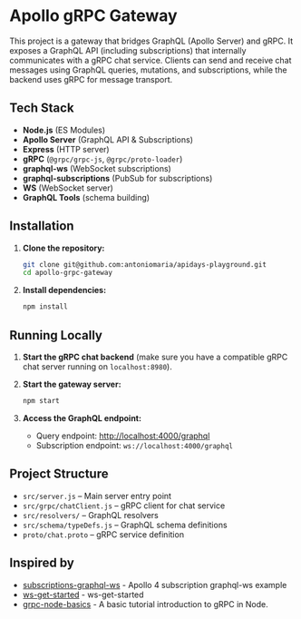 # Apollo gRPC Gateway

This project is a gateway that bridges GraphQL (Apollo Server) and gRPC. It exposes a GraphQL API (including subscriptions) that internally communicates with a gRPC chat service. Clients can send and receive chat messages using GraphQL queries, mutations, and subscriptions, while the backend uses gRPC for message transport.

## Tech Stack

- **Node.js** (ES Modules)
- **Apollo Server** (GraphQL API & Subscriptions)
- **Express** (HTTP server)
- **gRPC** (`@grpc/grpc-js`, `@grpc/proto-loader`)
- **graphql-ws** (WebSocket subscriptions)
- **graphql-subscriptions** (PubSub for subscriptions)
- **WS** (WebSocket server)
- **GraphQL Tools** (schema building)

## Installation

1. **Clone the repository:**
   ```sh
   git clone git@github.com:antoniomaria/apidays-playground.git
   cd apollo-grpc-gateway
   ```

2. **Install dependencies:**
   ```sh
   npm install
   ```

## Running Locally

1. **Start the gRPC chat backend** (make sure you have a compatible gRPC chat server running on `localhost:8980`).

2. **Start the gateway server:**
   ```sh
   npm start
   ```

3. **Access the GraphQL endpoint:**
   - Query endpoint: [http://localhost:4000/graphql](http://localhost:4000/graphql)
   - Subscription endpoint: `ws://localhost:4000/graphql`

## Project Structure

- `src/server.js` – Main server entry point
- `src/grpc/chatClient.js` – gRPC client for chat service
- `src/resolvers/` – GraphQL resolvers
- `src/schema/typeDefs.js` – GraphQL schema definitions
- `proto/chat.proto` – gRPC service definition

## Inspired by

- [subscriptions-graphql-ws] - Apollo 4 subscription graphql-ws example
- [ws-get-started] - ws-get-started
- [grpc-node-basics] - A basic tutorial introduction to gRPC in Node.

[subscriptions-graphql-ws]: <https://github.com/apollographql/docs-examples/tree/main/apollo-server/v4/subscriptions-graphql-ws>
[ws-get-started]: <https://the-guild.dev/graphql/ws/get-started>
[grpc-node-basics]: <https://grpc.io/docs/languages/node/basics>
